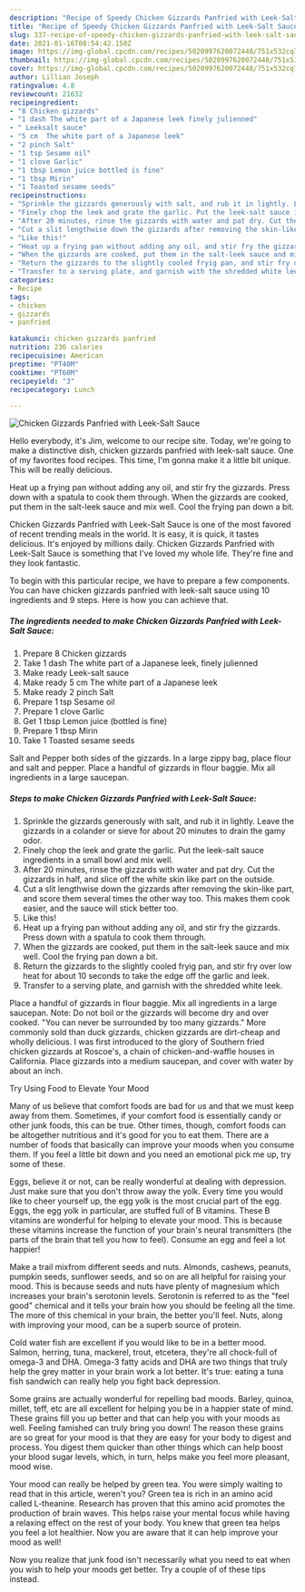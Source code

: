 ```yaml
---
description: "Recipe of Speedy Chicken Gizzards Panfried with Leek-Salt Sauce"
title: "Recipe of Speedy Chicken Gizzards Panfried with Leek-Salt Sauce"
slug: 337-recipe-of-speedy-chicken-gizzards-panfried-with-leek-salt-sauce
date: 2021-01-16T08:54:42.150Z
image: https://img-global.cpcdn.com/recipes/5020997620072448/751x532cq70/chicken-gizzards-panfried-with-leek-salt-sauce-recipe-main-photo.jpg
thumbnail: https://img-global.cpcdn.com/recipes/5020997620072448/751x532cq70/chicken-gizzards-panfried-with-leek-salt-sauce-recipe-main-photo.jpg
cover: https://img-global.cpcdn.com/recipes/5020997620072448/751x532cq70/chicken-gizzards-panfried-with-leek-salt-sauce-recipe-main-photo.jpg
author: Lillian Joseph
ratingvalue: 4.8
reviewcount: 21632
recipeingredient:
- "8 Chicken gizzards"
- "1 dash The white part of a Japanese leek finely julienned"
- " Leeksalt sauce"
- "5 cm  The white part of a Japanese leek"
- "2 pinch Salt"
- "1 tsp Sesame oil"
- "1 clove Garlic"
- "1 tbsp Lemon juice bottled is fine"
- "1 tbsp Mirin"
- "1 Toasted sesame seeds"
recipeinstructions:
- "Sprinkle the gizzards generously with salt, and rub it in lightly. Leave the gizzards in a colander or sieve for about 20 minutes to drain the gamy odor."
- "Finely chop the leek and grate the garlic. Put the leek-salt sauce ingredients in a small bowl and mix well."
- "After 20 minutes, rinse the gizzards with water and pat dry. Cut the gizzards in half, and slice off the white skin like part on the outside."
- "Cut a slit lengthwise down the gizzards after removing the skin-like part, and score them several times the other way too. This makes them cook easier, and the sauce will stick better too."
- "Like this!"
- "Heat up a frying pan without adding any oil, and stir fry the gizzards. Press down with a spatula to cook them through."
- "When the gizzards are cooked, put them in the salt-leek sauce and mix well. Cool the frying pan down a bit."
- "Return the gizzards to the slightly cooled fryig pan, and stir fry over low heat for about 10 seconds to take the edge off the garlic and leek."
- "Transfer to a serving plate, and garnish with the shredded white leek."
categories:
- Recipe
tags:
- chicken
- gizzards
- panfried

katakunci: chicken gizzards panfried 
nutrition: 236 calories
recipecuisine: American
preptime: "PT40M"
cooktime: "PT60M"
recipeyield: "3"
recipecategory: Lunch

---
```



![Chicken Gizzards Panfried with Leek-Salt Sauce](https://img-global.cpcdn.com/recipes/5020997620072448/751x532cq70/chicken-gizzards-panfried-with-leek-salt-sauce-recipe-main-photo.jpg)

Hello everybody, it's Jim, welcome to our recipe site. Today, we're going to make a distinctive dish, chicken gizzards panfried with leek-salt sauce. One of my favorites food recipes. This time, I'm gonna make it a little bit unique. This will be really delicious.

Heat up a frying pan without adding any oil, and stir fry the gizzards. Press down with a spatula to cook them through. When the gizzards are cooked, put them in the salt-leek sauce and mix well. Cool the frying pan down a bit.

Chicken Gizzards Panfried with Leek-Salt Sauce is one of the most favored of recent trending meals in the world. It is easy, it is quick, it tastes delicious. It's enjoyed by millions daily. Chicken Gizzards Panfried with Leek-Salt Sauce is something that I've loved my whole life. They're fine and they look fantastic.


To begin with this particular recipe, we have to prepare a few components. You can have chicken gizzards panfried with leek-salt sauce using 10 ingredients and 9 steps. Here is how you can achieve that.

<!--inarticleads1-->

##### The ingredients needed to make Chicken Gizzards Panfried with Leek-Salt Sauce:

1. Prepare 8 Chicken gizzards
1. Take 1 dash The white part of a Japanese leek, finely julienned
1. Make ready  Leek-salt sauce
1. Make ready 5 cm  The white part of a Japanese leek
1. Make ready 2 pinch Salt
1. Prepare 1 tsp Sesame oil
1. Prepare 1 clove Garlic
1. Get 1 tbsp Lemon juice (bottled is fine)
1. Prepare 1 tbsp Mirin
1. Take 1 Toasted sesame seeds


Salt and Pepper both sides of the gizzards. In a large zippy bag, place flour and salt and pepper. Place a handful of gizzards in flour baggie. Mix all ingredients in a large saucepan. 

<!--inarticleads2-->

##### Steps to make Chicken Gizzards Panfried with Leek-Salt Sauce:

1. Sprinkle the gizzards generously with salt, and rub it in lightly. Leave the gizzards in a colander or sieve for about 20 minutes to drain the gamy odor.
1. Finely chop the leek and grate the garlic. Put the leek-salt sauce ingredients in a small bowl and mix well.
1. After 20 minutes, rinse the gizzards with water and pat dry. Cut the gizzards in half, and slice off the white skin like part on the outside.
1. Cut a slit lengthwise down the gizzards after removing the skin-like part, and score them several times the other way too. This makes them cook easier, and the sauce will stick better too.
1. Like this!
1. Heat up a frying pan without adding any oil, and stir fry the gizzards. Press down with a spatula to cook them through.
1. When the gizzards are cooked, put them in the salt-leek sauce and mix well. Cool the frying pan down a bit.
1. Return the gizzards to the slightly cooled fryig pan, and stir fry over low heat for about 10 seconds to take the edge off the garlic and leek.
1. Transfer to a serving plate, and garnish with the shredded white leek.


Place a handful of gizzards in flour baggie. Mix all ingredients in a large saucepan. Note: Do not boil or the gizzards will become dry and over cooked. &#34;You can never be surrounded by too many gizzards.&#34; More commonly sold than duck gizzards, chicken gizzards are dirt-cheap and wholly delicious. I was first introduced to the glory of Southern fried chicken gizzards at Roscoe&#39;s, a chain of chicken-and-waffle houses in California. Place gizzards into a medium saucepan, and cover with water by about an inch. 

Try Using Food to Elevate Your Mood


Many of us believe that comfort foods are bad for us and that we must keep away from them. Sometimes, if your comfort food is essentially candy or other junk foods, this can be true. Other times, though, comfort foods can be altogether nutritious and it's good for you to eat them. There are a number of foods that basically can improve your moods when you consume them. If you feel a little bit down and you need an emotional pick me up, try some of these.

Eggs, believe it or not, can be really wonderful at dealing with depression. Just make sure that you don't throw away the yolk. Every time you would like to cheer yourself up, the egg yolk is the most crucial part of the egg. Eggs, the egg yolk in particular, are stuffed full of B vitamins. These B vitamins are wonderful for helping to elevate your mood. This is because these vitamins increase the function of your brain's neural transmitters (the parts of the brain that tell you how to feel). Consume an egg and feel a lot happier!

Make a trail mixfrom different seeds and nuts. Almonds, cashews, peanuts, pumpkin seeds, sunflower seeds, and so on are all helpful for raising your mood. This is because seeds and nuts have plenty of magnesium which increases your brain's serotonin levels. Serotonin is referred to as the "feel good" chemical and it tells your brain how you should be feeling all the time. The more of this chemical in your brain, the better you'll feel. Nuts, along with improving your mood, can be a superb source of protein.

Cold water fish are excellent if you would like to be in a better mood. Salmon, herring, tuna, mackerel, trout, etcetera, they're all chock-full of omega-3 and DHA. Omega-3 fatty acids and DHA are two things that truly help the grey matter in your brain work a lot better. It's true: eating a tuna fish sandwich can really help you fight back depression. 

Some grains are actually wonderful for repelling bad moods. Barley, quinoa, millet, teff, etc are all excellent for helping you be in a happier state of mind. These grains fill you up better and that can help you with your moods as well. Feeling famished can truly bring you down! The reason these grains are so great for your mood is that they are easy for your body to digest and process. You digest them quicker than other things which can help boost your blood sugar levels, which, in turn, helps make you feel more pleasant, mood wise.

Your mood can really be helped by green tea. You were simply waiting to read that in this article, weren't you? Green tea is rich in an amino acid called L-theanine. Research has proven that this amino acid promotes the production of brain waves. This helps raise your mental focus while having a relaxing effect on the rest of your body. You knew that green tea helps you feel a lot healthier. Now you are aware that it can help improve your mood as well!

Now you realize that junk food isn't necessarily what you need to eat when you wish to help your moods get better. Try  a  couple of  of  these  tips  instead.

